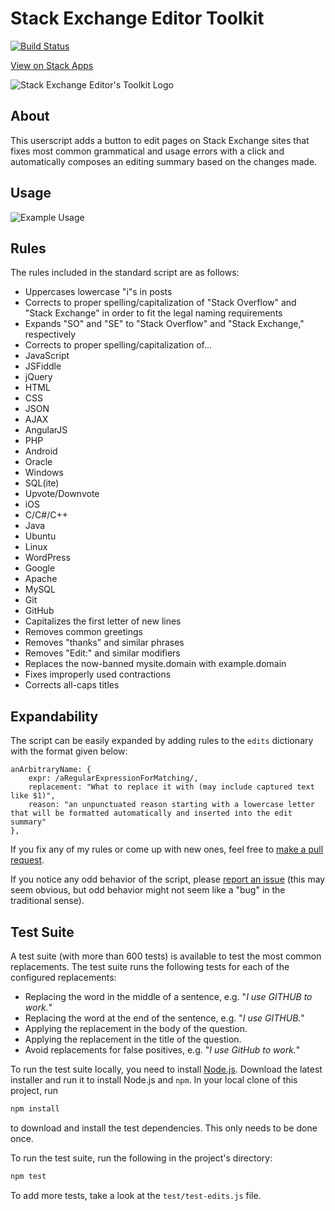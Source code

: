 Stack Exchange Editor Toolkit
=============================

[![Build Status](https://travis-ci.org/AstroCB/Stack-Exchange-Editor-Toolkit.svg)](https://travis-ci.org/AstroCB/Stack-Exchange-Editor-Toolkit)

[View on Stack Apps](http://stackapps.com/questions/4899/stack-exchange-editor-toolkit)

![Stack Exchange Editor's Toolkit Logo](http://i.imgur.com/blxl3ei.jpg)

## About

This userscript adds a button to edit pages on Stack Exchange sites that fixes most common grammatical and usage errors with a click and automatically composes an editing summary based on the changes made.

## Usage

![Example Usage](https://dl.dropboxusercontent.com/u/56017856/SOEdit.gif)

## Rules

The rules included in the standard script are as follows:

 - Uppercases lowercase "i"s in posts
 - Corrects to proper spelling/capitalization of "Stack Overflow" and "Stack Exchange" in order to fit the legal naming requirements
 - Expands "SO" and "SE" to "Stack Overflow" and "Stack Exchange," respectively
 - Corrects to proper spelling/capitalization of...
  - JavaScript
  - JSFiddle
  - jQuery
  - HTML
  - CSS
  - JSON
  - AJAX
  - AngularJS
  - PHP
  - Android
  - Oracle
  - Windows
  - SQL(ite)
  - Upvote/Downvote
  - iOS
  - C/C#/C++
  - Java
  - Ubuntu
  - Linux
  - WordPress
  - Google
  - Apache
  - MySQL
  - Git
  - GitHub
 - Capitalizes the first letter of new lines
 - Removes common greetings
 - Removes "thanks" and similar phrases
 - Removes "Edit:" and similar modifiers
 - Replaces the now-banned mysite.domain with example.domain
 - Fixes improperly used contractions
 - Corrects all-caps titles

## Expandability

The script can be easily expanded by adding rules to the `edits` dictionary with the format given below:

    anArbitraryName: {
        expr: /aRegularExpressionForMatching/,
        replacement: "What to replace it with (may include captured text like $1)",
        reason: "an unpunctuated reason starting with a lowercase letter that will be formatted automatically and inserted into the edit summary"
    },

If you fix any of my rules or come up with new ones, feel free to [make a pull request](https://github.com/AstroCB/Stack-Exchange-Editor-Toolkit/pulls).

If you notice any odd behavior of the script, please [report an issue](https://github.com/AstroCB/Stack-Exchange-Editor-Toolkit/issues/new) (this may seem obvious, but odd behavior might not seem like a "bug" in the traditional sense).

## Test Suite

A test suite (with more than 600 tests) is available to test the most common replacements. The test suite runs the following tests for each of the configured replacements:

* Replacing the word in the middle of a sentence, e.g. "_I use GITHUB to work._"
* Replacing the word at the end of the sentence, e.g. "_I use GITHUB._"
* Applying the replacement in the body of the question.
* Applying the replacement in the title of the question.
* Avoid replacements for false positives, e.g. "_I use GitHub to work._"

To run the test suite locally, you need to install [Node.js](https://nodejs.org). Download the latest installer and run it to install Node.js and `npm`. In your local clone of this project, run

```bash
npm install
```

to download and install the test dependencies. This only needs to be done once.

To run the test suite, run the following in the project's directory:

```bash
npm test
```

To add more tests, take a look at the `test/test-edits.js` file.
